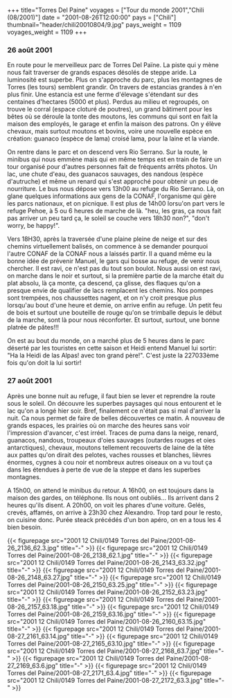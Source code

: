 +++
title="Torres Del Paine"
voyages = ["Tour du monde 2001","Chili (08/2001)"]
date = "2001-08-26T12:00:00"
pays = ["Chili"]
thumbnail="header/chili20010804/9.jpg"
pays_weight = 1109
voyages_weight = 1109
+++
### 26 août 2001

En route pour le merveilleux parc de Torres Del Païne. La piste qui y mène 
nous fait traverser de grands espaces désolés de steppe aride. La luminosité 
est superbe. Plus on s'approche du parc, plus les montagnes de Torres (les tours) 
semblent grandir. On travers de estancias grandes à n'en plus finir. Une estancia 
est une ferme d'élevage s'étendant sur des centaines d'hectares (5000 et plus). 
Perdus au milieu et regroupés, on trouve le corral (espace cloturé de poutres), 
un grand bâtiment pour les bêtes où se déroule la tonte des moutons, les communs 
qui sont en fait la maison des employés, le garage et enfin la maison des patrons. 
On y élève chevaux, mais surtout moutons et bovins, voire une nouvelle espèce 
en création: guanaco (espèce de lama) croisé lama, pour la laine et la viande.

On rentre dans le parc et on descend vers Rio Serrano. Sur la route, le minibus 
qui nous emmène mais qui en même temps est en train de faire un tour organisé 
pour d'autres personnes fait de fréquents arrêts photos. Un lac, une chute d'eau, 
des guanacos sauvages, des nandous (espèce d'autruche) et même un renard qui 
s'est approché pour obtenir un peu de nourriture. Le bus nous dépose vers 13h00 
au refuge du Rio Serrano. Là, on glane quelques informations aux gens de la 
CONAF, l'organisme qui gère les parcs nationaux, et on picnique. Il est plus 
de 14h00 lorsu'on part vers le refuge Pehoe, à 5 ou 6 heures de marche de là. 
"heu, les gras, ça nous fait pas arriver un peu tard ça, le soleil se couche 
vers 18h30 non?", "don't worry, be happy!".

Vers 18H30, après la traversée d'une plaine pleine de neige et sur des chemins 
virtuellement balisés, on commence à se demander pourquoi l'autre CONAF de la 
CONAF nous a laissés partir. Il a quand même eu la bonne idée de prévenir Manuel, 
le gars qui bosse au refuge, de venir nous chercher. Il est ravi, ce n'est pas 
du tout son boulot. Nous aussi on est ravi, on marche dans le noir et surtout, 
si la première partie de la marche était du plat absolu, là ça monte, ça descend, 
ça glisse, des flaques qu'on a presque envie de qualifier de lacs remplacent 
les chemins. Nos pompes sont trempées, nos chaussettes nagent, et on n'y croit 
presque plus lorsqu'au bout d'une heure et demie, on arrive enfin au refuge. 
Un petit feu de bois et surtout une bouteille de rouge qu'on se trimballe depuis 
le début de la marche, sont là pour nous réconforter. Et surtout, surtout, une 
bonne platrée de pâtes!!!

On est au bout du monde, on a marché plus de 5 heures dans le parc déserté 
par les touristes en cette saison et Heidi entend Manuel lui sortir: "Ha la 
Heidi de las Alpas! avec ton grand père!". C'est juste la 227033ème fois qu'on 
doit la lui sortir!

### 27 août 2001

Après une bonne nuit au refuge, il faut bien se lever et reprendre la route 
sous le soleil. On découvre les superbes paysages qui nous entourent et le lac 
qu'on a longé hier soir. Bref, finalement ce n'était pas si mal d'arriver la 
nuit. Ca nous permet de faire de belles découvertes ce matin. A nouveau de grands 
espaces, les prairies où on marche des heures sans voir l'impression d'avancer, 
c'est irréel. Traces de puma dans la neige, renard, guanacos, nandous, troupeaux 
d'oies sauvages (outardes rouges et oies antarctiques), chevaux, moutons tellement 
recouverts de laine de la tête aux pattes qu'on dirait des pelotes, vaches rousses 
et blanches, lièvres énormes, cygnes à cou noir et nombreux autres oiseaux on 
a vu tout ça dans les étendues à perte de vue de la steppe et dans les superbes 
montagnes.

A 15h00, on attend le minibus du retour. A 16h00, on est toujours dans la maison 
des gardes, on téléphone. Ils nous ont oubliés... Ils arrivent dans 2 heures 
qu'ils disent. A 20h00, on voit les phares d'une voiture. Gelés, crevés, affamés, 
on arrive à 23h30 chez Alexandro. Trop tard pour le resto, on cuisine donc. 
Purée steack précédés d'un bon apéro, on en a tous les 4 bien besoin.


<div id="TOTO">{{< figurepage src="2001 12 Chili/0149 Torres del Paine/2001-08-26_2136_62.3.jpg" title="-"  >}}
{{< figurepage src="2001 12 Chili/0149 Torres del Paine/2001-08-26_2138_62.1.jpg" title="-"  >}}
{{< figurepage src="2001 12 Chili/0149 Torres del Paine/2001-08-26_2143_63.32.jpg" title="-"  >}}
{{< figurepage src="2001 12 Chili/0149 Torres del Paine/2001-08-26_2148_63.27.jpg" title="-"  >}}
{{< figurepage src="2001 12 Chili/0149 Torres del Paine/2001-08-26_2150_63.25.jpg" title="-"  >}}
{{< figurepage src="2001 12 Chili/0149 Torres del Paine/2001-08-26_2152_63.23.jpg" title="-"  >}}
{{< figurepage src="2001 12 Chili/0149 Torres del Paine/2001-08-26_2157_63.18.jpg" title="-"  >}}
{{< figurepage src="2001 12 Chili/0149 Torres del Paine/2001-08-26_2159_63.16.jpg" title="-"  >}}
{{< figurepage src="2001 12 Chili/0149 Torres del Paine/2001-08-26_2160_63.15.jpg" title="-"  >}}
{{< figurepage src="2001 12 Chili/0149 Torres del Paine/2001-08-27_2161_63.14.jpg" title="-"  >}}
{{< figurepage src="2001 12 Chili/0149 Torres del Paine/2001-08-27_2165_63.10.jpg" title="-"  >}}
{{< figurepage src="2001 12 Chili/0149 Torres del Paine/2001-08-27_2168_63.7.jpg" title="-"  >}}
{{< figurepage src="2001 12 Chili/0149 Torres del Paine/2001-08-27_2169_63.6.jpg" title="-"  >}}
{{< figurepage src="2001 12 Chili/0149 Torres del Paine/2001-08-27_2171_63.4.jpg" title="-"  >}}
{{< figurepage src="2001 12 Chili/0149 Torres del Paine/2001-08-27_2172_63.3.jpg" title="-"  >}}
</DIV>


